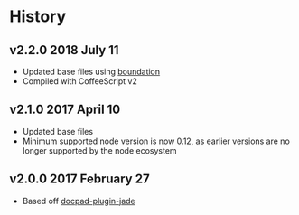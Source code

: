 # History

## v2.2.0 2018 July 11
- Updated base files using [boundation](https://github.com/bevry/boundation)
- Compiled with CoffeeScript v2

## v2.1.0 2017 April 10
- Updated base files
- Minimum supported node version is now 0.12, as earlier versions are no longer supported by the node ecosystem

## v2.0.0 2017 February 27
- Based off [docpad-plugin-jade](https://github.com/docpad/docpad-plugin-jade/)
